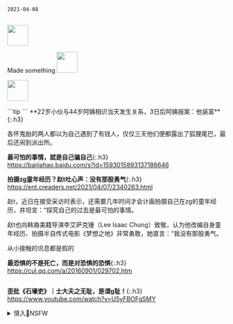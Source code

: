`2021-04-08`　
```note
```
<a href="https://slack-imgs.com/?url=https://pbs.twimg.com/media/EnPoQMLWMAAFnrP?format=jpg&name=orig" class="js-smartphoto" data-caption="EnPoQMLWMAAFnrP (1536×1118)" data-id="🍃ѕυι (hiatus)
@suizilla
snektsune" data-group=""><img src="https://slack-imgs.com/?url=https://pbs.twimg.com/media/EnPoQMLWMAAFnrP?format=jpg&name=orig" width="48"/></a>

Made something
<a href="https://slack-imgs.com/?url=https://pbs.twimg.com/media/EyaFe2zWgAQmOjt?format=jpg&name=orig" class="js-smartphoto" data-caption="EyaFe2zWgAQmOjt (2000×1125)" data-id="" data-group=""><img src="https://slack-imgs.com/?url=https://pbs.twimg.com/media/EyaFe2zWgAQmOjt?format=jpg&name=orig" width="48"/></a>

<a href="https://cdn.jsdelivr.net/gh/6S9/c/a/你他吗不会百度吗_IMG_0950.JPG" class="js-smartphoto" data-caption="EyaFe2zWgAQmOjt (2000×1125)" data-id="" data-group=""><img src="https://cdn.jsdelivr.net/gh/6S9/c/a/你他吗不会百度吗_IMG_0950.JPG" width="48"/></a>

<link rel="stylesheet" href="https://cdn.jsdelivr.net/gh/appleple/SmartPhoto/css/smartphoto.min.css">
<script src="https://cdn.jsdelivr.net/gh/appleple/SmartPhoto/js/smartphoto.min.js"></script>
<script>
document.addEventListener('DOMContentLoaded',function(){
  new SmartPhoto(".js-smartphoto");
});
</script>
```tip
```
**22岁小伙与44岁阿姨相识当天发生关系，3日后阿姨报案：他装富**{:.h3}<br>
<https://www.sohu.com/a/435639100_120872448>

各怀鬼胎的两人都以为自己遇到了有钱人，仅仅三天他们便都露出了狐狸尾巴，最后还闹到派出所。

**最可怕的事情，就是自己骗自己**{:.h3}<br>
<https://baijiahao.baidu.com/s?id=1593015893137186646>

**拍摄zg童年经历？赵t吐心声：没有那股勇气**{:.h3}<br>
<https://ent.creaders.net/2021/04/07/2340263.html>

赵t，近日在接受采访时表示，还需要几年时间才会计画拍摄自己在zg的童年经历，并坦言：“探究自己的过去是最可怕的事情。

赵t也向韩裔美籍导演李艾萨克锺（Lee Isaac Chung）致敬，认为他改编自身童年经历、拍摄半自传式电影《梦想之地》非常勇敢，她直言：“我没有那股勇气。

从小接触的讯息都是假的

**最恐惧的不是死亡，而是对恐惧的恐惧**{:.h3}<br>
<https://cul.qq.com/a/20160901/029702.htm>

```tip
```
**歪批《石壕吏》｜士大夫之无耻，是谓g耻！**{:.h3}<br>
https://www.youtube.com/watch?v=U5yFBOFgSMY

<details><summary class="name"><span class="innerContentContainer">慎入🔞NSFW</span></summary><ul>

<img src="https://slack-imgs.com/?url=https://upload.wikimedia.org/wikipedia/commons/thumb/d/d3/Biohazard_Symbol_Specification.png/210px-Biohazard_Symbol_Specification.png">

<details><summary class="name"><span class="innerContentContainer">风险自理Use At Your Own Risk🈲</span></summary><br /><span class="note"><span class="innerContentContainer">

wy
@wy91628586
陈qs：“我以为，ag者有三种，两种坏的，一种好的。没有批判的ag者是坏的，没有爱的批判者也是坏的。好的ag者面对gj，常怀有如恋人之间吵架的心。这意思是说，带着爱心的批判，才是好的ag。<br>
https://twitter.com/wy91628586/status/1379781691280031745?s=20<br>

z狼对z狼：土耳q外j部召见zg大使<br>
https://www.rfi.fr/cn/%E5%9B%BD%E9%99%85/20210407-%E6%88%98%E7%8B%BC%E5%AF%B9%E6%88%98%E7%8B%BC-%E5%9C%9F%E8%80%B3%E5%85%B6%E5%A4%96%E4%BA%A4%E9%83%A8%E5%8F%AC%E8%A7%81%E4%B8%AD%E5%9B%BD%E5%A4%A7%E4%BD%BF<br>

杨jc们的表现 学者指一如大清帝g末期朝廷g员<br>
https://www.rfi.fr/cn/%E4%B8%AD%E5%9B%BD/20210406-%E6%9D%A8%E6%B4%81%E7%AF%AA%E4%BB%AC%E7%9A%84%E8%A1%A8%E7%8E%B0-%E5%AD%A6%E8%80%85%E6%8C%87%E4%B8%80%E5%A6%82%E5%A4%A7%E6%B8%85%E5%B8%9D%E5%9B%BD%E6%9C%AB%E6%9C%9F%E6%9C%9D%E5%BB%B7%E5%AE%98%E5%91%98}<br>

新版用课本将鸦片战争源于清廷视己为“天朝”、闭关自守的背景删除。旧版教科书提到清廷以“天朝上g自居，把对外通商看作“嘉惠远人”的手段等负面表述全部删除，鸦片战争背景直接由“英商输入鸦片”说起。<br>

陈仁启表示，目前课程及教科书要配合zz形势，不容许多角度论述，尤其涉及mz主义的历史事件，“错就一定是对方，一定不是自己”。<br>

</span></span></details>
